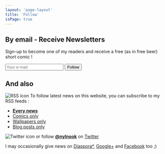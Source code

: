 ```yaml
---
layout: 'page-layout'
title: 'Follow'
isPage: true
---
```


## By email - Receive Newsletters

Sign-up to become one of my readers and receive a free (as in free beer) short comic !

<form action="https://gumroad.com/follow_from_embed_form" class="form gumroad-follow-form-embed" method="post"> <input name="seller_id" value="3361448496300" type="hidden"> <input name="email" placeholder="Your e-mail" type="email"> <button type="submit">Follow</button> </form>

## And also

![RSS icon](/website-img/icon-follow.svg)
To follow latest news on this website, you can subscribe to my RSS feeds :
- **[Every news](../../en-rss.xml)**
- [Comics only](../../comics-en-rss.xml)
- [Wallpapers only](../../wallpaper-en-rss.xml)
- [Blog posts only](../../blog-en-rss.xml)

![Twitter icon](/website-img/icon-twitter.svg)
or follow **[@nylnook](https://twitter.com/nylnook)** on [Twitter](https://twitter.com/nylnook)

I may occasionally give news on [Diaspora*](https://framasphere.org/u/nylnook),  [Google+](https://plus.google.com/+Nylnook-art) and [Facebook](https://www.facebook.com/nylnook) too ;)
